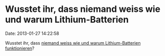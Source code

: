 Wusstet ihr, dass niemand weiss wie und warum Lithium-Batterien
===============================================================

Date: 2013-01-27 14:22:58

Wusstet ihr, dass [niemand weiss wie und warum Lithium-Batterien
funktionieren](http://shkrobius.livejournal.com/398842.html)?
